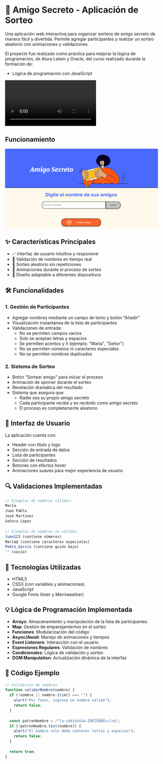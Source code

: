 # 🎁 Amigo Secreto - Aplicación de Sorteo

Una aplicación web interactiva para organizar sorteos de amigo secreto de manera fácil y divertida. Permite agregar participantes y realizar un sorteo aleatorio con animaciones y validaciones.

El proyecto fue realizado como práctica para mejorar la lógica de programación, de Alura Latam y Oracle, del curso realizado durante la formación de:

- Lógica de programación con JavaScript

![Vista previa del proyecto](./funcionamiento.mp4)

## Funcionamiento

![Video del proyecto](./preview.png)

## ✨ Características Principales

- ✅ Interfaz de usuario intuitiva y responsive
- 🎯 Validación de nombres en tiempo real
- 🎲 Sorteo aleatorio sin repeticiones
- 🔄 Animaciones durante el proceso de sorteo
- 📱 Diseño adaptable a diferentes dispositivos

## 🛠️ Funcionalidades

### 1. Gestión de Participantes

- Agregar nombres mediante un campo de texto y botón "Añadir"
- Visualización instantánea de la lista de participantes
- Validaciones de entrada:
  - No se permiten campos vacíos
  - Solo se aceptan letras y espacios
  - Se permiten acentos y ñ (ejemplo: "María", "Señor")
  - No se permiten números ni caracteres especiales
  - No se permiten nombres duplicados

### 2. Sistema de Sorteo

- Botón "Sortear amigo" para iniciar el proceso
- Animación de spinner durante el sorteo
- Revelación dramática del resultado
- Sistema que asegura que:
  - Nadie sea su propio amigo secreto
  - Cada participante recibe y es recibido como amigo secreto
  - El proceso es completamente aleatorio

## 🎨 Interfaz de Usuario

La aplicación cuenta con:

- Header con título y logo
- Sección de entrada de datos
- Lista de participantes
- Sección de resultados
- Botones con efectos hover
- Animaciones suaves para mejor experiencia de usuario

## 🔍 Validaciones Implementadas

```javascript
// Ejemplos de nombres válidos:
María
Juan Pablo
José Martínez
Señora López

// Ejemplos de nombres no válidos:
Juan123 (contiene números)
María@ (contiene caracteres especiales)
Pedro_García (contiene guión bajo)
"" (vacío)
```

## 🚀 Tecnologías Utilizadas

- HTML5
- CSS3 (con variables y animaciones)
- JavaScript
- Google Fonts (Inter y Merriweather)

## 💡 Lógica de Programación Implementada

- **Arrays**: Almacenamiento y manipulación de la lista de participantes
- **Map**: Gestión de emparejamientos en el sorteo
- **Funciones**: Modularización del código
- **Async/Await**: Manejo de animaciones y tiempos
- **Event Listeners**: Interacción con el usuario
- **Expresiones Regulares**: Validación de nombres
- **Condicionales**: Lógica de validación y sorteo
- **DOM Manipulation**: Actualización dinámica de la interfaz

## 📝 Código Ejemplo

```javascript
// Validación de nombres
function validarNombre(nombre) {
  if (!nombre || nombre.trim() === "") {
    alert("Por favor, ingrese un nombre válido");
    return false;
  }

  const patronNombre = /^[a-záéíóúñüA-ZÁÉÍÓÚÑÜ\s]+$/;
  if (!patronNombre.test(nombre)) {
    alert("El nombre solo debe contener letras y espacios");
    return false;
  }

  return true;
}
```
